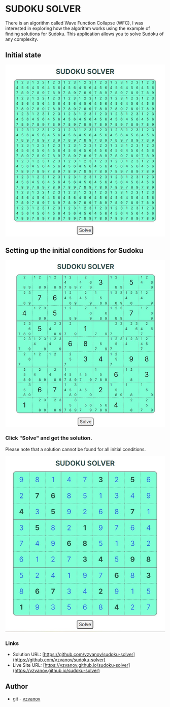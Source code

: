 # SUDOKU SOLVER

There is an algorithm called Wave Function Collapse (WFC), I was interested in exploring how the algorithm works using the example of finding solutions for Sudoku. This application allows you to solve Sudoku of any complexity.

## Initial state

![solution](/assets/img01.jpg "solution")

## Setting up the initial conditions for Sudoku

![solution](/assets/img02.jpg "solution")

### Click "Solve" and get the solution. 
Please note that a solution cannot be found for all initial conditions.

![solution](/assets/img03.jpg "solution")

### Links

- Solution URL: [https://github.com/vzvanov/sudoku-solver](https://github.com/vzvanov/sudoku-solver)
- Live Site URL: [https://vzvanov.github.io/sudoku-solver](https://vzvanov.github.io/sudoku-solver)

## Author

- git - [vzvanov](https://github.com/vzvanov)
